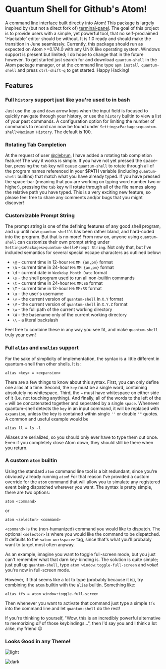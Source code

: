 # Quantum Shell for Github's Atom!
A command line interface built directly into Atom! This package is largely inspired by (but not a direct fork of) [terminal-panel](http://github.com/thedaniel/terminal-panel). The goal of this project is to provide users with a simple, yet powerful tool, that no self-proclaimed 'Hackable' editor should be without. It is 1.0 ready and should make the transition in June seamlessly. Currently, this package should run as expected on Atom >=0.174.0 with any UNIX like operating system. Windows support is present but limited; I do hope to change that in the future however. To get started just search for and download `quantum-shell` in the Atom package manager, or at the command line type `apm install quantum-shell` and press `ctrl-shift-q` to get started. Happy Hacking!

## Features

### Full `history` support just like you're used to in bash
Just use the `up` and `down` arrow keys when the input field is focused to quickly navigate through your history, or use the `history` builtin to view a list of your past commands. A configuration option for limiting the number of commands to record can now be found under `Settings>Packages>quantum-shell>Maximum History`. The default is 100.

### Rotating Tab Completion
At the request of user [@clebrun](http://github.com/clebrun), I have added a rotating tab completion feature! The way it works is simple. If you have not yet pressed the space-bar, pressing the `tab` key will cause `quantum-shell` to rotate through all of the program names referenced in your $PATH variable (including `quantum-shell` builtins) that match what you have already typed. If you have pressed the space-bar (meaning that you are working on typing word number two or higher), pressing the `tab` key will rotate through all of the file names along the relative path you have typed. This is a very exciting new feature, so please feel free to share any comments and/or bugs that you might discover!

### Customizable Prompt String
The prompt string is one of the defining features of any good shell program, and up until now   `quantum-shell`'s has been rather bland, and hard-coded into the program. But that is no more! From now on, anyone using `quantum-shell` can customize their own prompt string under `Settings>Packages>quantum-shell>Prompt String`. Not only that, but I've included semantics for several special escape characters as outlined below:
* `\@` - current time in 12-hour `HH:MM {am,pm}` format
* `\A` - current time in 24-hour `HH:MM {am,pm}` format
* `\d` - current date in `Weekday Month Date` format
* `\s` - the shell program used to run all non-builtin commands
* `\t` - current time in 24-hour `HH:MM:SS` format
* `\T` - current time in 12-hour `HH:MM:SS` format
* `\u` - the user's username
* `\v` - the current version of `quantum-shell` in `X.Y` format
* `\V` - the current version of `quantum-shell` in `X.Y.Z` format
* `\w` - the full path of the current working directory
* `\W` - the basename only of the current working directory
* `\\` - a literal backslash

Feel free to combine these in any way you see fit, and make `quantum-shell` truly your own!

### Full `alias` and `unalias` support
For the sake of simplicity of implementation, the syntax is a little different in quantum-shell than other shells. It is:
```
alias <key> = <expansion>
```
There are a few things to know about this syntax. First, you can only define one alias at a time. Second, the `key` must be a single word, containing absolutely no whitespace. Third, the `=` must have whitespace on either side of it (i.e. not touching anything). And finally, all of the words to the left of the `=` will be concatenated together and seperated by a single `space`. Whenever quantum-shell detects the `key` in an input command, it will be replaced with `expansion`, unless the key is contained within single `''` or  double `""` quotes. A common and useful example would be
```
alias ll = ls -l
```
Aliases are serialized, so you should only ever have to type them out once. Even if you completely close Atom down, they should still be there when you return.

### A custom `atom` builtin
Using the standard `atom` command line tool is a bit redundant, since you're obviously already running `atom`! For that reason I've provided a custom override for the `atom` command that will allow you to simulate any registered event being dispatched wherever you want. The syntax is pretty simple, there are two options:
```
atom <command>
```
or
```
atom <selector> <command>
```
`<command>` is the (non-humanized) command you would like to dispatch. The optional `<selector>` is where you would like the command to be dispatched. It defaults to the `<atom-workspace>` tag, since that's what you'll probably want to target most often anyway.

As an example, imagine you want to toggle full-screen mode, but you just can't remember what that darn key-binding is. The solution is quite simple; just pull up `quantum-shell`, type `atom window:toggle-full-screen` and *volia!* you're now in full-screen mode.

However, if that seems like a lot to type (probably because it is), try combining the `atom` builtin with the `alias` builtin. Something like:
```
alias tfs = atom window:toggle-full-screen
```
Then whenever you want to activate that command just type a simple `tfs` into the command line and let `quantum-shell` do the rest!

If you're thinking to yourself, "Wow, this is an incredibly powerful alternative to memorizing *all* of those keybindings...", then I'd say you and I think a lot alike, my friend :wink:

### Looks Good in any Theme!
![light](https://raw.githubusercontent.com/sedabull/quantum-shell/master/resources/quantum-shell-light.png)

![dark](https://raw.githubusercontent.com/sedabull/quantum-shell/master/resources/quantum-shell-dark.png)
